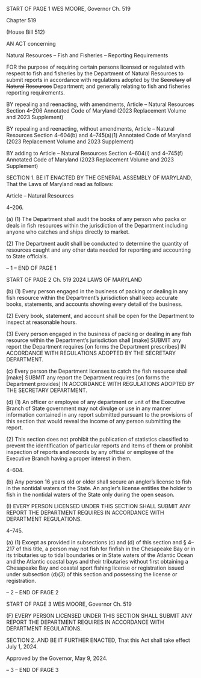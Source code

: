 START OF PAGE 1
WES MOORE, Governor Ch. 519

Chapter 519

(House Bill 512)

AN ACT concerning

Natural Resources – Fish and Fisheries – Reporting Requirements

FOR the purpose of requiring certain persons licensed or regulated with respect to fish and
fisheries by the Department of Natural Resources to submit reports in accordance
with regulations adopted by the ~~Secretary~~ ~~of~~ ~~Natural~~ ~~Resources~~ Department; and
generally relating to fish and fisheries reporting requirements.

BY repealing and reenacting, with amendments,
Article – Natural Resources
Section 4–206
Annotated Code of Maryland
(2023 Replacement Volume and 2023 Supplement)

BY repealing and reenacting, without amendments,
Article – Natural Resources
Section 4–604(b) and 4–745(a)(1)
Annotated Code of Maryland
(2023 Replacement Volume and 2023 Supplement)

BY adding to
Article – Natural Resources
Section 4–604(i) and 4–745(f)
Annotated Code of Maryland
(2023 Replacement Volume and 2023 Supplement)

SECTION 1. BE IT ENACTED BY THE GENERAL ASSEMBLY OF MARYLAND,
That the Laws of Maryland read as follows:

Article – Natural Resources

4–206.

(a) (1) The Department shall audit the books of any person who packs or deals
in fish resources within the jurisdiction of the Department including anyone who catches
and ships directly to market.

(2) The Department audit shall be conducted to determine the quantity of
resources caught and any other data needed for reporting and accounting to State officials.

– 1 –
END OF PAGE 1

START OF PAGE 2
Ch. 519 2024 LAWS OF MARYLAND

(b) (1) Every person engaged in the business of packing or dealing in any fish
resource within the Department’s jurisdiction shall keep accurate books, statements, and
accounts showing every detail of the business.

(2) Every book, statement, and account shall be open for the Department
to inspect at reasonable hours.

(3) Every person engaged in the business of packing or dealing in any fish
resource within the Department’s jurisdiction shall [make] SUBMIT any report the
Department requires [on forms the Department prescribes] IN ACCORDANCE WITH
REGULATIONS ADOPTED BY THE SECRETARY DEPARTMENT.

(c) Every person the Department licenses to catch the fish resource shall [make]
SUBMIT any report the Department requires [on forms the Department provides] IN
ACCORDANCE WITH REGULATIONS ADOPTED BY THE SECRETARY DEPARTMENT.

(d) (1) An officer or employee of any department or unit of the Executive
Branch of State government may not divulge or use in any manner information contained
in any report submitted pursuant to the provisions of this section that would reveal the
income of any person submitting the report.

(2) This section does not prohibit the publication of statistics classified to
prevent the identification of particular reports and items of them or prohibit inspection of
reports and records by any official or employee of the Executive Branch having a proper
interest in them.

4–604.

(b) Any person 16 years old or older shall secure an angler’s license to fish in the
nontidal waters of the State. An angler’s license entitles the holder to fish in the nontidal
waters of the State only during the open season.

(I) EVERY PERSON LICENSED UNDER THIS SECTION SHALL SUBMIT ANY
REPORT THE DEPARTMENT REQUIRES IN ACCORDANCE WITH DEPARTMENT
REGULATIONS.

4–745.

(a) (1) Except as provided in subsections (c) and (d) of this section and § 4–217
of this title, a person may not fish for finfish in the Chesapeake Bay or in its tributaries up
to tidal boundaries or in State waters of the Atlantic Ocean and the Atlantic coastal bays
and their tributaries without first obtaining a Chesapeake Bay and coastal sport fishing
license or registration issued under subsection (d)(3) of this section and possessing the
license or registration.

– 2 –
END OF PAGE 2

START OF PAGE 3
WES MOORE, Governor Ch. 519

(F) EVERY PERSON LICENSED UNDER THIS SECTION SHALL SUBMIT ANY
REPORT THE DEPARTMENT REQUIRES IN ACCORDANCE WITH DEPARTMENT
REGULATIONS.

SECTION 2. AND BE IT FURTHER ENACTED, That this Act shall take effect July
1, 2024.

Approved by the Governor, May 9, 2024.

– 3 –
END OF PAGE 3